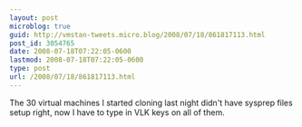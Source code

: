 ```yaml
---
layout: post
microblog: true
guid: http://vmstan-tweets.micro.blog/2008/07/18/861817113.html
post_id: 3054765
date: 2008-07-18T07:22:05-0600
lastmod: 2008-07-18T07:22:05-0600
type: post
url: /2008/07/18/861817113.html
---
```

The 30 virtual machines I started cloning last night didn't have sysprep files setup right, now I have to type in VLK keys on all of them.
